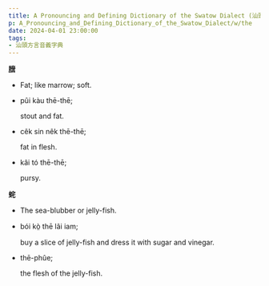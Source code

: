 ```yaml
---
title: A Pronouncing and Defining Dictionary of the Swatow Dialect (汕頭方言音義字典) / the
p: A_Pronouncing_and_Defining_Dictionary_of_the_Swatow_Dialect/w/the
date: 2024-04-01 23:00:00
tags: 
- 汕頭方言音義字典
---
```



**膪**
- Fat; like marrow; soft.

- pûi kàu thē-thē;

  stout and fat.

- cêk sin nêk thē-thē;

  fat in flesh.

- kâi tó thē-thē;

  pursy.

**䖳**
- The sea-blubber or jelly-fish.

- bói kò̤ thē lâi iam;

  buy a slice of jelly-fish and dress it with sugar and vinegar.

- thē-phûe;

  the flesh of the jelly-fish.